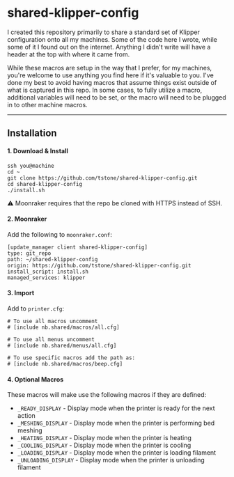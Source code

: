 # shared-klipper-config

I created this repository primarily to share a standard set of Klipper configuration onto all my machines. Some of the code here I wrote, while some of it I found out on the internet. Anything I didn't write will have a header at the top with where it came from.

While these macros are setup in the way that I prefer, for my machines, you're welcome to use anything you find here if it's valuable to you. I've done my best to avoid having macros that assume things exist outside of what is captured in this repo. In some cases, to fully utilize a macro, additional variables will need to be set, or the macro will need to be plugged in to other machine macros.

-------

## Installation

#### 1. Download & Install
```
ssh you@machine
cd ~
git clone https://github.com/tstone/shared-klipper-config.git
cd shared-klipper-config
./install.sh
```

⚠️ Moonraker requires that the repo be cloned with HTTPS instead of SSH.

#### 2. Moonraker
Add the following to `moonraker.conf`:

```
[update_manager client shared-klipper-config]
type: git_repo
path: ~/shared-klipper-config
origin: https://github.com/tstone/shared-klipper-config.git
install_script: install.sh
managed_services: klipper
```

#### 3. Import
Add to `printer.cfg`:

```
# To use all macros uncomment
# [include nb.shared/macros/all.cfg]

# To use all menus uncomment
# [include nb.shared/menus/all.cfg]

# To use specific macros add the path as:
# [include nb.shared/macros/beep.cfg]
```

#### 4. Optional Macros

These macros will make use the following macros if they are defined:

  * `_READY_DISPLAY` - Display mode when the printer is ready for the next action
  * `_MESHING_DISPLAY` - Display mode when the printer is performing bed meshing
  * `_HEATING_DISPLAY` - Display mode when the printer is heating
  * `_COOLING_DISPLAY` - Display mode when the printer is cooling
  * `_LOADING_DISPLAY` - Display mode when the printer is loading filament
  * `_UNLOADING_DISPLAY` - Display mode when the printer is unloading filament